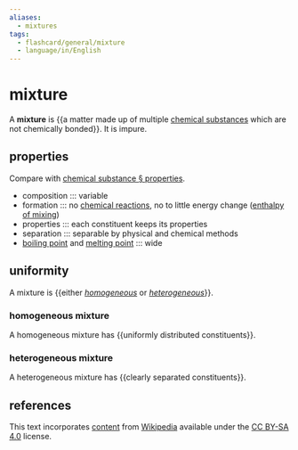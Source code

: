 ```yaml
---
aliases:
  - mixtures
tags:
  - flashcard/general/mixture
  - language/in/English
---
```


# mixture

A __mixture__ is {{a matter made up of multiple [chemical substances](chemical%20substance.md) which are not chemically bonded}}. It is impure. <!--SR:!2025-08-01,532,250-->

## properties

Compare with [chemical substance § properties](chemical%20substance.md#properties).

- composition ::: variable <!--SR:!2024-06-28,293,270-->
- formation ::: no [chemical reactions](chemical%20reaction.md), no to little energy change ([enthalpy of mixing](enthalpy%20of%20mixing.md)) <!--SR:!2024-04-05,94,250-->
- properties ::: each constituent keeps its properties <!--SR:!2025-08-29,644,310-->
- separation ::: separable by physical and chemical methods <!--SR:!2024-05-05,308,330-->
- [boiling point](boiling%20point.md) and [melting point](melting%20point.md) ::: wide <!--SR:!2024-03-20,275,330-->

## uniformity

A mixture is {{either _[homogeneous](#homogeneous%20mixture)_ or _[heterogeneous](#heterogeneous%20mixture)_}}. <!--SR:!2025-10-19,688,310-->

### homogeneous mixture

A homogeneous mixture has {{uniformly distributed constituents}}. <!--SR:!2026-04-13,783,290-->

### heterogeneous mixture

A heterogeneous mixture has {{clearly separated constituents}}. <!--SR:!2024-10-09,375,290-->

## references

This text incorporates [content](https://en.wikipedia.org/wiki/mixture) from [Wikipedia](Wikipedia.md) available under the [CC BY-SA 4.0](https://creativecommons.org/licenses/by-sa/4.0/) license.
